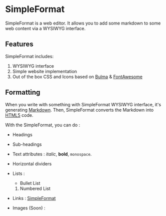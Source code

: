 # SimpleFormat

SimpleFormat is a web editor.
It allows you to add some markdown to some web content via a WYSIWYG interface.

## Features

SimpleFormat includes:
1. WYSIWYG interface
2. Simple website implementation
3. Out of the box CSS and Icons based on [Bulma](https://bulma.io) & [FontAwesome](https://fontawesome.com/)

## Formatting

When you write with something with SimpleFormat WYSIWYG interface, it's generating [Markdown](https://fr.wikipedia.org/wiki/Markdown).
Then, SimpleFormat converts the Markdown into [HTML5](https://fr.wikipedia.org/wiki/HTML5) code.

With the SimpleFormat, you can do :

* Headings

* Sub-headings

* Text attributes :
  _italic_, **bold**, `monospace`.

* Horizontal dividers

* Lists :
  * Bullet List
  1. Numbered List


* Links :
  [SimpleFormat](https://github.com/Tagueo/SimpleText)

* Images (Soon) :

